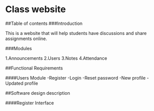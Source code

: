 # Class website

##Table of contents
###Introduction

This is a website that will help students have discussions and share assignments online.

###Modules

1.Announcements
2.Users
3.Notes
4.Attendance

##Functional Requirements

####Users Module
-Register
-Login
-Reset password
-New profile
-Updated profile

##Software design description



####Register Interface
